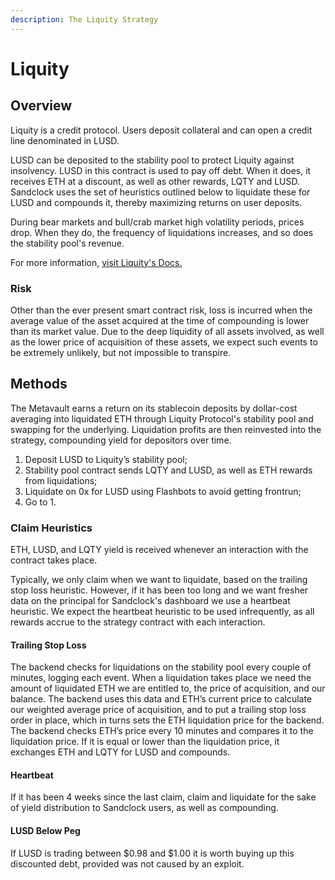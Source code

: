```yaml
---
description: The Liquity Strategy
---
```


# Liquity

## Overview

Liquity is a credit protocol. Users deposit collateral and can open a credit line denominated in LUSD.

LUSD can be deposited to the stability pool to protect Liquity against insolvency. LUSD in this contract is used to pay off debt. When it does, it receives ETH at a discount, as well as other rewards, LQTY and LUSD. Sandclock uses the set of heuristics outlined below to liquidate these for LUSD and compounds it, thereby maximizing returns on user deposits.

During bear markets and bull/crab market high volatility periods, prices drop. When they do, the frequency of liquidations increases, and so does the stability pool's revenue.

For more information, [visit Liquity's Docs.](https://docs.liquity.org/)

### Risk

Other than the ever present smart contract risk, loss is incurred when the average value of the asset acquired at the time of compounding is lower than its market value. Due to the deep liquidity of all assets involved, as well as the lower price of acquisition of these assets, we expect such events to be extremely unlikely, but not impossible to transpire.

## Methods

The Metavault earns a return on its stablecoin deposits by dollar-cost averaging into liquidated ETH through Liquity Protocol's stability pool and swapping for the underlying. Liquidation profits are then reinvested into the strategy, compounding yield for depositors over time.

1. Deposit LUSD to Liquity’s stability pool;
2. Stability pool contract sends LQTY and LUSD, as well as ETH rewards from liquidations;
3. Liquidate on 0x for LUSD using Flashbots to avoid getting frontrun;
4. Go to 1.

### Claim Heuristics

ETH, LUSD, and LQTY yield is received whenever an interaction with the contract takes place.

Typically, we only claim when we want to liquidate, based on the trailing stop loss heuristic. However, if it has been too long and we want fresher data on the principal for Sandclock's dashboard we use a heartbeat heuristic. We expect the heartbeat heuristic to be used infrequently, as all rewards accrue to the strategy contract with each interaction.

#### **Trailing Stop Loss**

The backend checks for liquidations on the stability pool every couple of minutes, logging each event. When a liquidation takes place we need the amount of liquidated ETH we are entitled to, the price of acquisition, and our balance. The backend uses this data and ETH’s current price to calculate our weighted average price of acquisition, and to put a trailing stop loss order in place, which in turns sets the ETH liquidation price for the backend. The backend checks ETH’s price every 10 minutes and compares it to the liquidation price. If it is equal or lower than the liquidation price, it exchanges ETH and LQTY for LUSD and compounds.

#### Heartbeat

If it has been 4 weeks since the last claim, claim and liquidate for the sake of yield distribution to Sandclock users, as well as compounding.

#### LUSD Below Peg

If LUSD is trading between $0.98 and $1.00 it is worth buying up this discounted debt, provided was not caused by an exploit.
